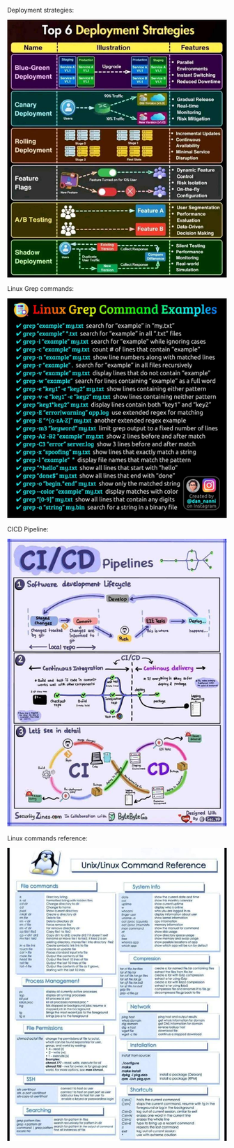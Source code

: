 Deployment strategies:

![alt text](<WhatsApp Image 2024-05-14 at 13.38.22_d00bdbbf.jpg>) 

Linux Grep commands:

![alt text](<WhatsApp Image 2024-05-14 at 13.38.23_157595f6.jpg>) 


CICD Pipeline:

![alt text](<WhatsApp Image 2024-05-14 at 13.38.23_8ff3ab17.jpg>)


Linux commands reference:

![alt text](<WhatsApp Image 2024-05-16 at 11.30.44_36db4a45.jpg>)